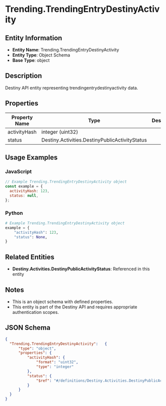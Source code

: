 # Trending.TrendingEntryDestinyActivity

## Entity Information
- **Entity Name**: Trending.TrendingEntryDestinyActivity
- **Entity Type**: Object Schema
- **Base Type**: object

## Description
Destiny API entity representing trendingentrydestinyactivity data.

## Properties

| Property Name | Type | Description | Required |
|---------------|------|-------------|----------|
| activityHash | integer (uint32) |  | No |
| status | Destiny.Activities.DestinyPublicActivityStatus |  | No |

## Usage Examples

### JavaScript
```javascript
// Example Trending.TrendingEntryDestinyActivity object
const example = {
  activityHash: 123,
  status: null,
};
```

### Python
```python
# Example Trending.TrendingEntryDestinyActivity object
example = {
    "activityHash": 123,
    "status": None,
}
```

## Related Entities
- **Destiny.Activities.DestinyPublicActivityStatus**: Referenced in this entity

## Notes
- This is an object schema with defined properties.
- This entity is part of the Destiny API and requires appropriate authentication scopes.

## JSON Schema
```json
{
  "Trending.TrendingEntryDestinyActivity":   {
      "type": "object",
      "properties": {
          "activityHash": {
              "format": "uint32",
              "type": "integer"
          },
          "status": {
              "$ref": "#/definitions/Destiny.Activities.DestinyPublicActivityStatus"
          }
      }
  }
}
```
